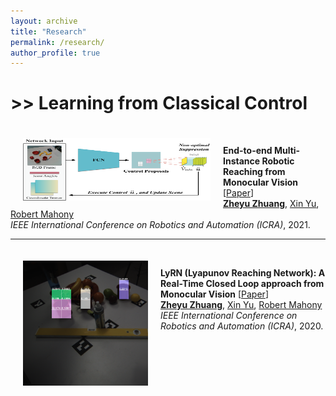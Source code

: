 ```yaml
---
layout: archive
title: "Research"
permalink: /research/
author_profile: true
---
```



# >> Learning from Classical Control
<img align="left" width="300" height="100" src="./../images/conf_icra_2021.pdf" style="padding-right:20px; padding-left:20px; padding-top:20px"/>

<br/>

**End-to-end Multi-Instance Robotic Reaching from Monocular Vision** [[Paper](https://ieeexplore.ieee.org/abstract/document/9561518)]<br>
[**Zheyu Zhuang**](https://zheyu-zhuang.github.io), [Xin Yu](https://profiles.uts.edu.au/Xin.Yu), [Robert Mahony](https://cecs.anu.edu.au/people/robert-mahony)<br>
<em>IEEE International Conference on Robotics and Automation (ICRA)</em>, 2021.<br>

---
<img align="left" width="200" height="200" src="./../images/icra_2020_teaser.png" style="padding-right:20px; padding-left:20px; padding-top:20px"/>

<br/>

**LyRN (Lyapunov Reaching Network): A Real-Time Closed Loop approach from Monocular Vision** [[Paper](https://arxiv.org/pdf/2005.12072.pdf)]<br>
[**Zheyu Zhuang**](https://zheyu-zhuang.github.io), [Xin Yu](https://profiles.uts.edu.au/Xin.Yu), [Robert Mahony](https://cecs.anu.edu.au/people/robert-mahony)<br>
<em>IEEE International Conference on Robotics and Automation (ICRA)</em>, 2020.<br>
